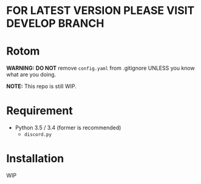 # FOR LATEST VERSION PLEASE VISIT DEVELOP BRANCH
# Rotom
**WARNING:** **DO NOT** remove `config.yaml` from .gitignore UNLESS you know what are you doing.

**NOTE:** This repo is still WIP.

# Requirement
- Python 3.5 / 3.4 (former is recommended)
  - `discord.py`

# Installation
WIP